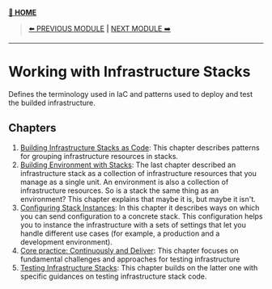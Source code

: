 [__🧭 HOME__](../../../README.md)

> [⬅️ PREVIOUS MODULE](../1-foundation/README.md) __|__ [NEXT MODULE ➡️](../3-runtime-platforms/README.md)

---

# Working with Infrastructure Stacks

Defines the terminology used in IaC and patterns used to deploy and test the builded infrastructure.

## Chapters
1. [Building Infrastructure Stacks as Code](./chapters/): This chapter describes patterns for grouping infrastructure resources in stacks.
2. [Building Environment with Stacks](./chapters/): The last chapter described an infrastructure stack as a collection of infrastructure resources that you manage as a single unit. An environment is also a collection of infrastructure resources. So is a stack the same thing as an environment? This chapter explains that maybe it is, but maybe it isn't.
3. [Configuring Stack Instances](./chapters/): In this chapter it describes ways on which you can send configuration to a concrete stack. This configuration helps you to instance the infrastructure with a sets of settings that let you handle different use cases (for example, a production and a development environment). 
4. [Core practice: Continuously and Deliver](./chapters/): This chapter focuses on fundamental challenges and approaches for testing infrastructure
5. [Testing Infrastructure Stacks](./chapters/): This chapter builds on the latter one with specific guidances on testing infrastructure stack code.
